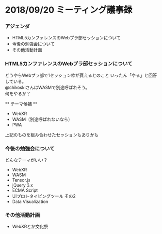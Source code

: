 # 2018/09/20 ミーティング議事録

### アジェンダ
- HTML5カンファレンスのWebプラ部セッションについて
- 今後の勉強会について
- その他活動計画

### HTML5カンファレンスのWebプラ部セッションについて

どうやらWebプラ部で1セッション枠が貰えるとのこと
いったん「やる」と回答している。  
@chikoskiさんはWASMで別途呼ばれそう。  
何をやるか？  

** テーマ候補 **  

- WebXR
- WASM（別途呼ばれないなら）
- PWA

上記のものを組み合わせたセッションもありかも

### 今後の勉強会について

どんなテーマがいい？

- WebXR
- WASM
- Tensor.js
- jQuery 3.x
- ECMA Script
- UIプロトタイピングツール その2
- Data Visualization

### その他活動計画

- WebXRとか文化祭

